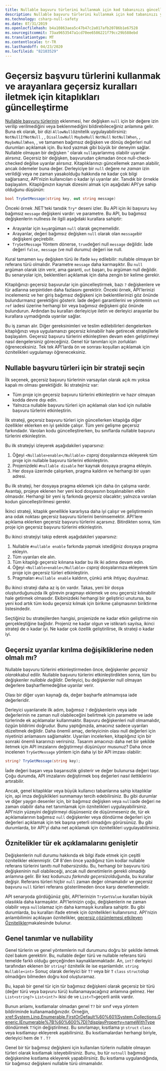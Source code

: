 ```yaml
---
title: Nullable başvuru türlerini kullanmak için kod tabanınızı güncelleştirin
description: Nullable başvuru türlerini kullanmak için kod tabanınızı yükseltmek için en iyi stratejiyi seçin.
ms.technology: csharp-null-safety
ms.date: 07/31/2019
ms.openlocfilehash: b4a10863aea5c47b47c2a017afb20786b1e67528
ms.sourcegitcommit: 73aa9653547a1cd70ee6586221f79cc29b588ebd
ms.translationtype: MT
ms.contentlocale: tr-TR
ms.lasthandoff: 04/23/2020
ms.locfileid: "82103529"
---
```

# <a name="update-libraries-to-use-nullable-reference-types-and-communicate-nullable-rules-to-callers"></a>Geçersiz başvuru türlerini kullanmak ve arayanlara geçersiz kuralları iletmek için kitaplıkları güncelleştirme

[Nullable başvuru türlerinin](nullable-references.md) eklenmesi, her değişken `null` için bir değere izin verilip verilmediğini veya beklenmediğini bildirebileceğiniz anlamına gelir. Buna ek olarak, bir dizi `AllowNull`öznitelik uygulayabilirsiniz: `NotNullIfNotNull` , , `DisallowNull` `MaybeNull` `NotNull` `NotNullWhen`, , `MaybeNullWhen`, , ve tamamen bağımsız değişken ve dönüş değerleri null durumları açıklamak için. Bu kod yazmak gibi büyük bir deneyim sağlar. Nullable olmayan bir değişken ' olarak `null`ayarlanmış olabilir uyarılar alırsınız. Geçersiz bir değişken, başvurudan çıkmadan önce null-check-checked değilse uyarılar alırsınız. Kitaplıklarınızı güncellemek zaman alabilir, ancak ödemeler buna değer. Derleyiciye bir `null` değere *ne zaman* izin verildiği veya ne zaman yasakolduğu hakkında ne kadar çok bilgi sağlarsanız, API'nizin kullanıcıları o kadar iyi uyarılar alır. Tanıdık bir örnekle başlayalım. Kitaplığınızın kaynak dizesini almak için aşağıdaki API'ye sahip olduğunu düşünün:

```csharp
bool TryGetMessage(string key, out string message)
```

Önceki örnek .NET'teki tanıdık `Try*` deseni izler. Bu API için iki başvuru `key` bağımsız `message` değişkeni vardır: ve parametre. Bu API, bu bağımsız değişkenlerin nullness ile ilgili aşağıdaki kurallara sahiptir:

- Arayanlar için `key`argüman `null` olarak geçmemelidir.
- Arayanlar, değeri bağımsız değişken `null` olarak olan `message`bir değişkeni geçirebilir.
- `TryGetMessage` Yöntem dönerse, `true`değeri null `message` değildir. İade değeri `false,` `message` (ve null durumu) değeri ise null.

Kural tamamen `key` değişken türü ile ifade `key` edilebilir: nullable olmayan bir referans türü olmalıdır. Parametre `message` daha karmaşıktır. Bu `null` argüman olarak izin verir, ama garanti, `out` başarı, bu argüman null değildir. Bu senaryolar için, beklentileri açıklamak için daha zengin bir kelime gerekir.

Kitaplığınızı geçersiz başvurular için güncelleştirmek, bazı `?` değişkenlere ve tür adlarına serpintiden daha fazlasını gerektirir. Önceki örnek, API'lerinizi incelemeniz ve her giriş bağımsız değişkeni için beklentilerinizi göz önünde bulundurmanız gerektiğini gösterir. İade değeri garantilerini ve yöntemin `out` `ref` iadesi üzerine herhangi bir veya bağımsız değişkeni göz önünde bulundurun. Ardından bu kuralları derleyiciye iletin ve derleyici arayanlar bu kurallara uymadığında uyarılar sağlar.

Bu iş zaman alır. Diğer gereksinimleri ve teslim edilebilirleri dengelerken kitaplığınızı veya uygulamanızı geçersiz kılınabilir hale getirecek stratejilerle başlayalım. Geçersiz başvuru türlerini etkinleştiren devam eden geliştirmeyi nasıl dengelersiniz göreceğiniz. Genel tür tanımları için zorlukları öğreneceksiniz. Tek tek API'larda ön ve sonrası koşulları açıklamak için öznitelikleri uygulamayı öğreneceksiniz.

## <a name="choose-a-strategy-for-nullable-reference-types"></a>Nullable başvuru türleri için bir strateji seçin

İlk seçenek, geçersiz başvuru türlerinin varsayılan olarak açık mı yoksa kapalı mı olması gerektiğidir. İki stratejiniz var:

- Tüm proje için geçersiz başvuru türlerini etkinleştirin ve hazır olmayan kodda devre dışı edin.
- Yalnızca nullable başvuru türleri için açıklamalı olan kod için nullable başvuru türlerini etkinleştirin.

İlk strateji, geçersiz başvuru türleri için güncellerken kitaplığa diğer özellikler eklerken en iyi şekilde çalışır. Tüm yeni gelişme geçersiz farkındadır. Varolan kodu güncelleştirerken, bu sınıflarda nullable başvuru türlerini etkinleştirin.

Bu ilk stratejiyi izleyerek aşağıdakileri yaparsınız:

1. Öğeyi `<Nullable>enable</Nullable>` *csproj* dosyalarınıza ekleyerek tüm proje için nullable başvuru türlerini etkinleştirin.
1. Projenizdeki `#nullable disable` her kaynak dosyaya pragma ekleyin.
1. Her dosya üzerinde çalışırken, pragma kaldırın ve herhangi bir uyarı adresi.

Bu ilk strateji, her dosyaya pragma eklemek için daha ön çalışma vardır. Avantajı, projeye eklenen her yeni kod dosyasının boşalınabilen etkin olmasıdır. Herhangi bir yeni iş farkında geçersiz olacaktır; yalnızca varolan kodun güncelleştirilmesi gerekir.

İkinci strateji, kitaplık genellikle kararlıysa daha iyi çalışır ve geliştirmenin ana odak noktası geçersiz başvuru türlerini benimsemektir. API'lere açıklama eklerken geçersiz başvuru türlerini açarsınız. Bitirdikten sonra, tüm proje için geçersiz başvuru türlerini etkinleştirin.

Bu ikinci stratejiyi takip ederek aşağıdakileri yaparsınız:

1. Nullable `#nullable enable` farkında yapmak istediğiniz dosyaya pragma ekleyin.
1. Tüm uyarıları ele alın.
1. Tüm kitaplığı geçersiz kılınana kadar bu ilk iki adıma devam edin.
1. Öğeyi `<Nullable>enable</Nullable>` *csproj* dosyalarınıza ekleyerek tüm proje için geçersiz türleri etkinleştirin.
1. Pragmaları `#nullable enable` kaldırın, çünkü artık ihtiyaç duyulmaz.

Bu ikinci strateji daha az iş ön vardır. Takas, yeni bir dosya oluşturduğunuzda ilk görevin pragmayı eklemek ve onu geçersiz kılınabilir hale getirmek olmasıdır. Ekibinizdeki herhangi bir geliştirici unutursa, bu yeni kod artık tüm kodu geçersiz kılmak için birikme çalışmasının biriktirme listesindedir.

Seçtiğiniz bu stratejilerden hangisi, projenizde ne kadar etkin geliştirme nin gerçekleştiğine bağlıdır. Projeniz ne kadar olgun ve istikrarlı sayılsa, ikinci strateji de o kadar iyi. Ne kadar çok özellik geliştirilirse, ilk strateji o kadar iyi.

## <a name="should-nullable-warnings-introduce-breaking-changes"></a>Geçersiz uyarılar kırılma değişikliklerine neden olmalı mı?

Nullable başvuru türlerini etkinleştirmeden önce, değişkenler *geçersiz olarak*kabul edilir. Nullable başvuru türlerini etkinleştirdikten sonra, tüm bu değişkenler *nullable değildir.* Derleyici, bu değişkenler null olmayan değerlere başharflemedeğilse uyarılar verir.

Olası bir diğer uyarı kaynağı da, değer başharfe atılmamışsa iade değerleridir.

Derleyici uyarılarıele ilk adım, bağımsız `?` değişkenlerin veya iade değerlerinin ne zaman null olabileceğini belirtmek için parametre ve iade türlerinde ek açıklamalar kullanmaktır. Başvuru değişkenleri null olmamalıdır, özgün bildirimi doğrudur. Bunu yaptığınızda, amacınız sadece uyarıları düzeltmek değildir. Daha önemli amaç, derleyicinin olası null değerleri için niyetinizi anlamasını sağlamaktır. Uyarıları incelerken, kitaplığınız için bir sonraki önemli kararınızı verirsiniz. Tasarım amacınızı daha net bir şekilde iletmek için API imzalarını değiştirmeyi düşünüyor musunuz? Daha önce incelenen `TryGetMessage` yöntem için daha iyi bir API imzası olabilir:

```csharp
string? TryGetMessage(string key);
```

İade değeri başarı veya başarısızlık gösterir ve değer bulunursa değeri taşır. Çoğu durumda, API imzalarını değiştirmek boş değerleri nasıl ilettiklerini artırabilir.

Ancak, genel kitaplıklar veya büyük kullanıcı tabanlarına sahip kitaplıklar için, api imza değişiklikleri sunmamayı tercih edebilirsiniz. Bu gibi durumlar ve diğer yaygın desenler için, bir bağımsız değişken veya `null`iade değeri ne zaman olabilir daha net tanımlamak için öznitelikleri uygulayabilirsiniz. API'nizin yüzeyini değiştirmeyi düşünseniz de düşünmeseniz de, tür ek açıklamalarının bağımsız `null` değişkenler veya döndürme değerleri için değerleri açıklamak için tek başına yeterli olmadığını görürsünüz. Bu gibi durumlarda, bir API'yi daha net açıklamak için öznitelikleri uygulayabilirsiniz.

## <a name="attributes-extend-type-annotations"></a>Öznitelikler tür ek açıklamalarını genişletir

Değişkenlerin null durumu hakkında ek bilgi ifade etmek için çeşitli öznitelikler eklenmiştir. C# 8'den önce yazdığınız tüm kodlar nullable referans türlerini tanıttı *null habersiz*oldu. Bu, herhangi bir başvuru türü değişkeninin null olabileceği, ancak null denetimlerin gerekli olmadığı anlamına gelir. Bir kez kodunuzu *farkında geçersiz*olduğunda, bu kurallar değişir. Referans türleri hiçbir `null` zaman değer olmamalıdır ve geçersiz başvuru `null` türleri referans gösterilmeden önce karşı denetlenmelidir.

API senaryoda gördüğünüz gibi, API'lerinizin `TryGetValue` kuralları büyük olasılıkla daha karmaşıktır. API'lerinizin çoğu, değişkenlerin ne zaman olabilir veya `null`olamaz için daha karmaşık kurallara sahiptir. Bu gibi durumlarda, bu kuralları ifade etmek için öznitelikleri kullanırsınız. API'nizin anlambilimini açıklayan öznitelikler, [geçersiz çözümlemesi etkileyen Öznitelikler](./language-reference/attributes/nullable-analysis.md)makalesinde bulunur.

## <a name="generic-definitions-and-nullability"></a>Genel tanımlar ve nullability

Genel türlerin ve genel yöntemlerin null durumunu doğru bir şekilde iletmek özel bakım gerektirir. Bu, nullable değer türü ve nullable referans türü temelde farklı olduğu gerçeğinden kaynaklanmaktadır. An, `int?` derleyici tarafından eklenen bir `string?` öznitelik ile ise eşanlamlıdır. `string` `Nullable<int>` Sonuç olarak derleyici bir `T?` veya bir `T` `class` `struct`olup olmadığını bilmeden doğru kod oluşturamaz.

Bu, kapalı bir genel tür için tür bağımsız değişkeni olarak geçersiz bir türü (değer türü veya başvuru türü) kullanamayacağınız anlamına gelmez. Her `List<string?>` `List<int?>` ikisi de ve `List<T>`geçerli anlık vardır.

Bunun anlamı, kısıtlamalar olmadan genel `T?` bir sınıf veya yöntem bildiriminde kullanamadığınızdır. Örneğin, <xref:System.Linq.Enumerable.FirstOrDefault%60%601(System.Collections.Generic.IEnumerable%7B%60%600%7D)?displayProperty=nameWithType> döndürmek `T?`için değiştirilmez. Bu sınırlamayı, kısıtlama yı `struct` `class` veya kısıtlamayı ekleyerek aşabilirsiniz. Bu kısıtlamalardan herhangi biriyle, derleyici hem de `T` . `T?`

Genel bir tür bağımsız değişkeni için kullanılan türlerin nullable olmayan türleri olarak kısıtlamak isteyebilirsiniz. Bunu, bu tür `notnull` bağımsız değişkenine kısıtlama ekleyerek yapabilirsiniz. Bu kısıtlama uygulandığında, tür bağımsız değişkeni nullable türü olmamalıdır.
